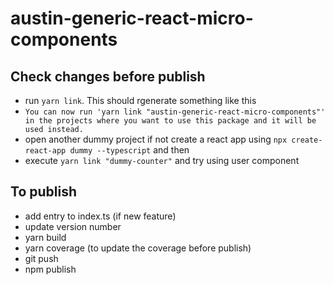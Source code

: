 # austin-generic-react-micro-components

## Check changes before publish
- run `yarn link`. This should rgenerate something like this
- `You can now run 'yarn link "austin-generic-react-micro-components"' in the projects where you want to use this package and it will be used instead.`
- open another dummy project if not create a react app using `npx create-react-app dummy --typescript` and then
- execute `yarn link "dummy-counter"` and try using user component


## To publish
- add entry to index.ts (if new feature)
- update version number
- yarn build
- yarn coverage (to update the coverage before publish)
- git push
- npm publish

